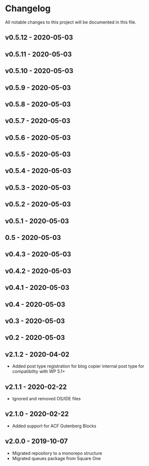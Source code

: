# Changelog

All notable changes to this project will be documented in this file.

## v0.5.12 - 2020-05-03

## v0.5.11 - 2020-05-03

## v0.5.10 - 2020-05-03

## v0.5.9 - 2020-05-03

## v0.5.8 - 2020-05-03

## v0.5.7 - 2020-05-03

## v0.5.6 - 2020-05-03

## v0.5.5 - 2020-05-03

## v0.5.4 - 2020-05-03

## v0.5.3 - 2020-05-03

## v0.5.2 - 2020-05-03

## v0.5.1 - 2020-05-03

## 0.5 - 2020-05-03

## v0.4.3 - 2020-05-03

## v0.4.2 - 2020-05-03

## v0.4.1 - 2020-05-03

## v0.4 - 2020-05-03

## v0.3 - 2020-05-03

## v0.2 - 2020-05-03

## v2.1.2 - 2020-04-02

- Added post type registration for blog copier internal post type for compatibility with WP 5.1+

## v2.1.1 - 2020-02-22

- Ignored and removed OS/IDE files

## v2.1.0 - 2020-02-22

- Added support for ACF Gutenberg Blocks

## v2.0.0 - 2019-10-07

- Migrated repository to a monorepo structure
- Migrated queues package from Square One
